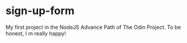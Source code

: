 # sign-up-form
My first project in the NodeJS Advance Path of The Odin Project. To be honest, I m really happy!
